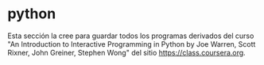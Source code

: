 python
======
Esta sección la cree para guardar todos los programas derivados del curso "An Introduction to Interactive Programming in Python
by Joe Warren, Scott Rixner, John Greiner, Stephen Wong" del sitio https://class.coursera.org.
